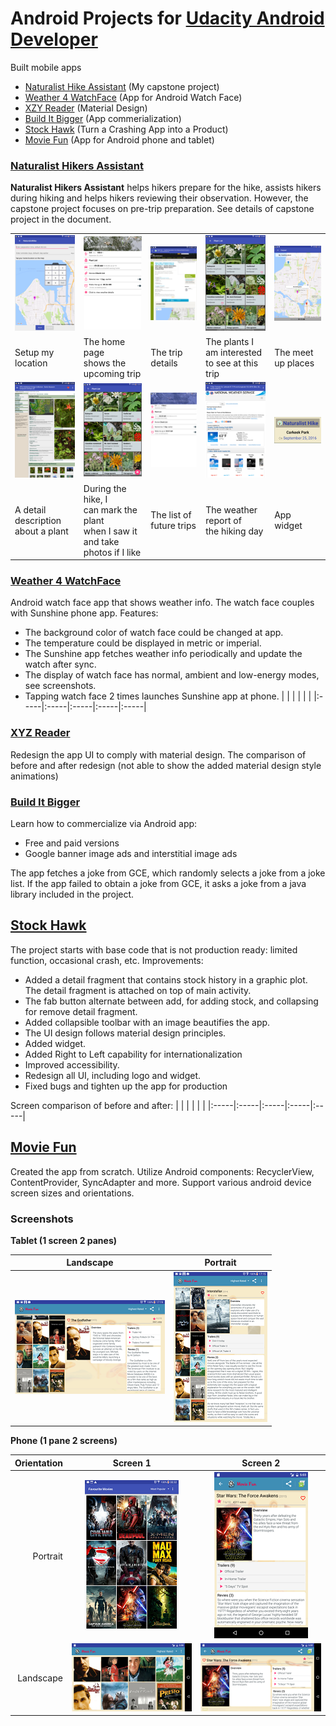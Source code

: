 # Android Projects for [Udacity Android Developer](https://www.udacity.com/course/android-developer-nanodegree-by-google--nd801)
Built mobile apps  
* [Naturalist Hike Assistant](#capstone) (My capstone project)
* [Weather 4 WatchFace](#watchface) (App for Android Watch Face)
* [XZY Reader](#xyzreader) (Material Design)
* [Build It Bigger](#builditbig) (App commerialization)
* [Stock Hawk](#stockhawk) (Turn a Crashing App into a Product)
* [Movie Fun](#movieapp) (App for Android phone and tablet) 

<a id="capstoen"></a>
### [Naturalist Hikers Assistant](https://github.com/mingrutar/Capstone-Project)
<b>Naturalist Hikers Assistant</b> helps hikers prepare for the hike, assists hikers during hiking and helps hikers reviewing their observation. However, the capstone project focuses on pre-trip preparation. See details of capstone project in the document.

|  |  |  |  |  |
|:-----|:-----|:-----|:-----|:-----|
| ![](images/setup_my_location.png) | ![](images/current_trip.png) | ![](images/trip_detail.png) | ![](images/plant_list.png) | ![](images/meetat_user_defined.png) |
| Setup my location | The home page<br> shows the upcoming trip | The trip details | The plants I am interested<br>to see at this trip | The meet up places |
| ![](images/plant_detail_fav.png) | ![](images/plant_list_on_hike.png) | ![](images/future_trip.png) |![](images/weather.png) | ![](images/widget_1.png) |
| A detail description<br> about a plant | During the hike, I <br>can mark the plant <br>when I saw it and take <br>photos if I like | The list of future trips | The weather report of<br>the hiking day | App widget |

<a id="watchface"></a>
### [Weather 4 WatchFace](https://github.com/mingrutar/WatchFace)
Android watch face app that shows weather info. The watch face couples with Sunshine phone app. Features:
* The background color of watch face could be changed at app. 
* The temperature could be displayed in metric or imperial. 
* The Sunshine app fetches weather info periodically and update the watch after sync. 
* The display of watch face has normal, ambient and low-energy modes, see screenshots. 
* Tapping watch face 2 times launches Sunshine app at phone.
|  |  |  |  |  |
|:-----|:-----|:-----|:-----|:-----|

<a id="xyzreader"></a>
### [XYZ Reader](https://github.com/mingrutar/MyXYZReader)
Redesign the app UI to comply with material design. The comparison of before and after redesign (not able to show the added material design style animations)

<a id="builditbig"></a>
### [Build It Bigger](https://github.com/mingrutar/BuildItBigger)
Learn how to commercialize via Android app:
* Free and paid versions
* Google banner image ads and interstitial image ads

The app fetches a joke from GCE, which randomly selects a joke from a joke list. If the app failed to obtain a joke from GCE, it asks a joke from a java library included in the project.

<a id="stockhawk"></a>
## [Stock Hawk](https://github.com/mingrutar/stockHawk)
The project starts with base code that is not production ready: limited function, occasional crash, etc. Improvements:
* Added a detail fragment that contains stock history in a graphic plot. The detail fragment is attached on top of main activity.
* The fab button alternate between add, for adding stock, and collapsing for remove detail fragment.
* Added collapsible toolbar with an image beautifies the app.
* The UI design follows material design principles.
* Added widget.
* Added Right to Left capability for internationalization
* Improved accessibility.
* Redesign all UI, including logo and widget.
* Fixed bugs and tighten up the app for production

Screen comparison of before and after:
|  |  |  |  |  |
|:-----|:-----|:-----|:-----|:-----|

<a id="movieapp"></a>
## [Movie Fun](https://github.com/mingrutar/movieApp)
Created the app from scratch. Utilize Android components: RecyclerView, ContentProvider, SyncAdapter and more. Support various android device screen sizes and orientations.  

### Screenshots ###

__Tablet (1 screen 2 panes)__

| Landscape   | Portrait  |
|:---:|:---:|
| ![](images/P2-tablet-land.png) | ![](images/P2-tablet-port-favor.png) |

__Phone (1 pane 2 screens)__

| Orientation | Screen 1  | Screen 2  |
|---:|:---:|:---:|
| Portrait | ![port-main](images/P2-main-port.png) | ![port-detail-favorite](images/P2-detail-port-favor.png) |
| Landscape | ![land-main](images/P2-main-land.png) | ![land-detail](images/P2-detail-land.png) |
